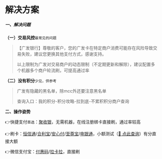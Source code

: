 # 解决方案

##### 一、解决问题

**（一）交易风控**`最常见的问题`

> 【广发银行】尊敬的客户，您的广发卡在特定商户消费可能存在风险导致交易失败，建议您更换其他支付方式，感谢支持。
>
> 以上限制为广发对交易商户的动态限制（不定期更新和解除），建议配置多个机器多个商户轮流刷，可提高通过率

**（二）没有积分**`少见，供参考`

> 广发有隐藏的黑名单，除mcc外还要注意黑名单
>
> 查询入口：我的积分-积分攻略-拉到底-不累积积分商户查询

**二、操作姿势**

👉快捷支付`首选`：[聚收银](tool/jsy.md)，无需机器，在线注册绑卡直接刷，通过率较高

👉刷卡：[恒信通](tool/hxt.md)/[合利宝](tool/hlb.md)/[安心付](tool/axf.md)/[至尊宝](tool/zzb.md)/[电银通](tool/dyt.md)，小额测试（[:link: 点此查询](https://www.zjkmkj.com/Weixin/index)）有分直接大额

👉微信支付宝：[付惠码](tool/fhm.md)/[拉卡拉](tool/lkl.md)，直接刷
